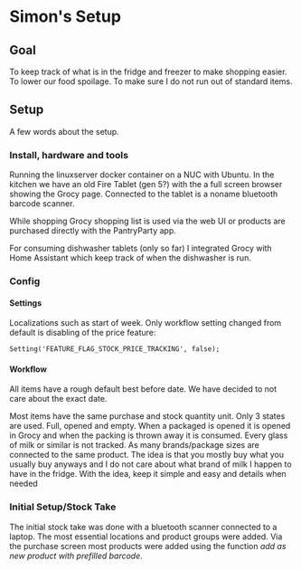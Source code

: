 
# Simon's Setup

## Goal

To keep track of what is in the fridge and freezer to make shopping easier. To lower our food spoilage. To make sure I do not run out of standard items.

## Setup

A few words about the setup.

### Install, hardware and tools

Running the linuxserver docker container on a NUC with Ubuntu. In the kitchen we have an old Fire Tablet (gen 5?) with the a full screen browser showing the Grocy page. Connected to the tablet is a noname bluetooth barcode scanner.

While shopping Grocy shopping list is used via the web UI or products are purchased directly with the PantryParty app.

For consuming dishwasher tablets (only so far) I integrated Grocy with Home Assistant which keep track of when the dishwasher is run.

### Config

#### Settings

Localizations such as start of week. Only workflow setting changed from default is disabling of the price feature:

```
Setting('FEATURE_FLAG_STOCK_PRICE_TRACKING', false);
```
#### Workflow

All items have a rough default best before date. We have decided to not care about the exact date.

Most items have the same purchase and stock quantity unit. Only 3 states are used. Full, opened and empty. When a packaged is opened it is opened in Grocy and when the packing is thrown away it is consumed. Every glass of milk or similar is not tracked. As many brands/package sizes are connected to the same product. The idea is that you mostly buy what you usually buy anyways and I do not care about what brand of milk I happen to have in the fridge. With the idea, keep it simple and easy and details when needed

### Initial Setup/Stock Take

The initial stock take was done with a bluetooth scanner connected to a laptop. The most essential locations and product groups were added. Via the purchase screen most products were added using the function *add as new product with prefilled barcode*.